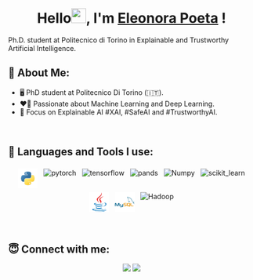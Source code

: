 <!--Greetings-->
<h1 align="center">Hello<img src="https://raw.githubusercontent.com/MartinHeinz/MartinHeinz/master/wave.gif" height="30px" width="30px">, I'm <b><a href="https://www.linkedin.com/in/eleonora-poeta" target="_blank">Eleonora Poeta</a></b> !</h1>


Ph.D. student at Politecnico di Torino in Explainable and Trustworthy Artificial Intelligence.

<!--Learnings-->
## 🙋 About Me:
- 🖥️ PhD student at Politecnico Di Torino (🇮🇹).
- ❤️‍🔥 Passionate about Machine Learning and Deep Learning.
- 🔎 Focus on Explainable AI #XAI, #SafeAI and #TrustworthyAI. 
<br>



## 🚀 Languages and Tools I use:


<p align="center"> 
<img src="https://raw.githubusercontent.com/github/explore/80688e429a7d4ef2fca1e82350fe8e3517d3494d/topics/python/python.png" alt="Python" height="40" style="vertical-align:top; margin:4px">
<img src="https://www.vectorlogo.zone/logos/pytorch/pytorch-icon.svg" alt="pytorch"
     height="40" style="vertical-align:top; margin:4px"> 
<img src="https://upload.wikimedia.org/wikipedia/commons/2/2d/Tensorflow_logo.svg" alt="tensorflow"
     height="40" style="vertical-align:top; margin:4px"> 
<img src="https://upload.wikimedia.org/wikipedia/commons/e/ed/Pandas_logo.svg" alt="pands"
     height="40" style="vertical-align:top; margin:4px">     
<img src="https://www.vectorlogo.zone/logos/numpy/numpy-ar21.svg"  
     alt="Numpy" height="40" style="vertical-align:top; margin:4px">
<img src="https://upload.wikimedia.org/wikipedia/commons/0/05/Scikit_learn_logo_small.svg" alt="scikit_learn"
     height="40" style="vertical-align:top; margin:4px"> 
<img src="https://raw.githubusercontent.com/devicons/devicon/master/icons/java/java-original.svg" 
     alt="Java" height="40" style="vertical-align:top; margin:4px"> 
 <img src="https://raw.githubusercontent.com/devicons/devicon/master/icons/mysql/mysql-original-wordmark.svg" 
     alt="mysql" height="40" style="vertical-align:top; margin:4px"> 
  <img src="https://www.vectorlogo.zone/logos/apache_hadoop/apache_hadoop-ar21.svg"  
     alt="Hadoop" height="40" style="vertical-align:top; margin:4px"> 

</p>
<br>


<!--Contact Part-->
## 😇 Connect with me:
<p align="center">
 <a href = "https://www.linkedin.com/in/eleonora-poeta-71a0b71a4/?locale=en_US"><img src="https://img.icons8.com/fluent/48/000000/linkedin.png"/></a>
 <a href = "mailto:eleonorapoeta@gmail.com"><img src="https://img.icons8.com/color/50/000000/gmail-new.png"/><a>
</p>

<!--The end of Readme.md-->
